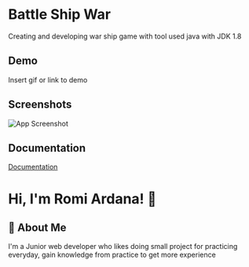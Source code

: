 
# Battle Ship War

Creating and developing war ship game with tool used java with JDK 1.8


## Demo

Insert gif or link to demo

## Screenshots

![App Screenshot](https://via.placeholder.com/468x300?text=App+Screenshot+Here)


## Documentation

[Documentation](https://linktodocumentation)


# Hi, I'm Romi Ardana! 👋


## 🚀 About Me
I'm a Junior web developer who likes doing small project for practicing everyday, gain knowledge from practice to get more experience

